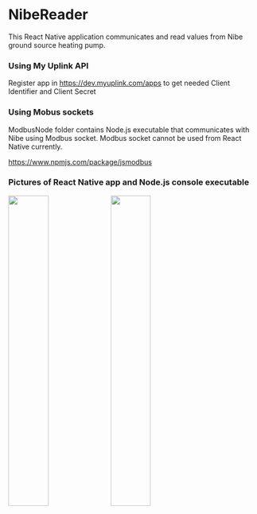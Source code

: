 # NibeReader

This React Native application communicates and read values from Nibe ground source heating pump.


### Using My Uplink API

Register app in https://dev.myuplink.com/apps to get needed Client Identifier and Client Secret


### Using Mobus sockets

ModbusNode folder contains Node.js executable that communicates with Nibe using Modbus socket.
Modbus socket cannot be used from React Native currently.

https://www.npmjs.com/package/jsmodbus


### Pictures of React Native app and Node.js console executable

<img src="https://user-images.githubusercontent.com/54746036/225132449-71b3c88c-cdbe-4c88-b033-9117eeff6e20.png" width=40% height=40%>

<img src="https://user-images.githubusercontent.com/54746036/226870992-411b8bb5-ed4b-40cc-9fe5-fc51c760d80c.png" width=40% height=40%>


